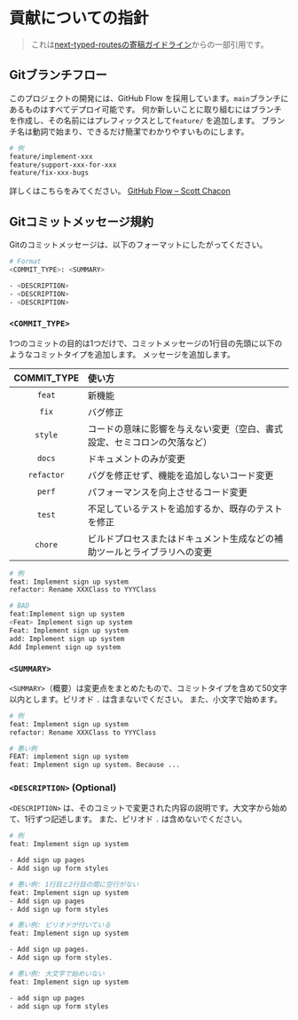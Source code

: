# 貢献についての指針

> これは[next-typed-routesの寄稿ガイドライン](https://github.com/jagaapple/next-typed-routes/blob/master/.github/CONTRIBUTING.md)からの一部引用です。

## Gitブランチフロー

このプロジェクトの開発には、GitHub Flow を採用しています。`main`ブランチにあるものはすべてデプロイ可能です。
何か新しいことに取り組むにはブランチを作成し、その名前にはプレフィックスとして`feature/` を追加します。
ブランチ名は動詞で始まり、できるだけ簡潔でわかりやすいものにします。

```bash
# 例
feature/implement-xxx
feature/support-xxx-for-xxx
feature/fix-xxx-bugs
```

詳しくはこちらをみてください。 [GitHub Flow – Scott Chacon](http://scottchacon.com/2011/08/31/github-flow.html)

## Gitコミットメッセージ規約

Gitのコミットメッセージは、以下のフォーマットにしたがってください。

```bash
# Format
<COMMIT_TYPE>: <SUMMARY>

- <DESCRIPTION>
- <DESCRIPTION>
- <DESCRIPTION>
```

### `<COMMIT_TYPE>`

1つのコミットの目的は1つだけで、コミットメッセージの1行目の先頭に以下のようなコミットタイプを追加します。
メッセージを追加します。

| COMMIT_TYPE | 使い方                                  |
| :---------: | :----------------------------------- |
|    `feat`   | 新機能                                  |
|    `fix`    | バグ修正                                 |
|   `style`   | コードの意味に影響を与えない変更（空白、書式設定、セミコロンの欠落など） |
|    `docs`   | ドキュメントのみが変更                          |
|  `refactor` | バグを修正せず、機能を追加しないコード変更                |
|    `perf`   | パフォーマンスを向上させるコード変更                   |
|    `test`   | 不足しているテストを追加するか、既存のテストを修正            |
|   `chore`   | ビルドプロセスまたはドキュメント生成などの補助ツールとライブラリへの変更 |

```bash
# 例
feat: Implement sign up system
refactor: Rename XXXClass to YYYClass

# BAD
feat:Implement sign up system
<Feat> Implement sign up system
Feat: Implement sign up system
add: Implement sign up system
Add Implement sign up system
```

### `<SUMMARY>`

`<SUMMARY>`（概要）は変更点をまとめたもので、コミットタイプを含めて50文字以内とします。ピリオド `.` は含まないでください。
また、小文字で始めます。

```bash
# 例
feat: Implement sign up system
refactor: Rename XXXClass to YYYClass

# 悪い例
FEAT: implement sign up system
feat: Implement sign up system. Because ...
```

### `<DESCRIPTION>` (Optional)

`<DESCRIPTION>` は、そのコミットで変更された内容の説明です。大文字から始めて、1行ずつ記述します。
また、ピリオド `.` は含めないでください。

```bash
# 例
feat: Implement sign up system

- Add sign up pages
- Add sign up form styles

# 悪い例: 1行目と2行目の間に空行がない
feat: Implement sign up system
- Add sign up pages
- Add sign up form styles

# 悪い例: ピリオドが付いている
feat: Implement sign up system

- Add sign up pages.
- Add sign up form styles.

# 悪い例: 大文字で始めいない
feat: Implement sign up system

- add sign up pages
- add sign up form styles
```
